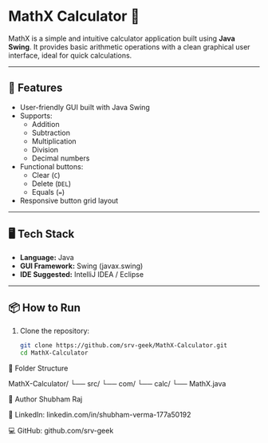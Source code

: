 # MathX Calculator 🧮

MathX is a simple and intuitive calculator application built using **Java Swing**. It provides basic arithmetic operations with a clean graphical user interface, ideal for quick calculations.

---

## 🚀 Features

- User-friendly GUI built with Java Swing
- Supports:
  - Addition
  - Subtraction
  - Multiplication
  - Division
  - Decimal numbers
- Functional buttons:
  - Clear (`C`)
  - Delete (`DEL`)
  - Equals (`=`)
- Responsive button grid layout

---

## 🖥️ Tech Stack

- **Language:** Java
- **GUI Framework:** Swing (javax.swing)
- **IDE Suggested:** IntelliJ IDEA / Eclipse

---

## 📦 How to Run

1. Clone the repository:
   ```bash
   git clone https://github.com/srv-geek/MathX-Calculator.git
   cd MathX-Calculator
   
📁 Folder Structure

MathX-Calculator/
└── src/
    └── com/
        └── calc/
            └── MathX.java
            
🙌 Author
Shubham Raj

🔗 LinkedIn: linkedin.com/in/shubham-verma-177a50192

💻 GitHub: github.com/srv-geek

